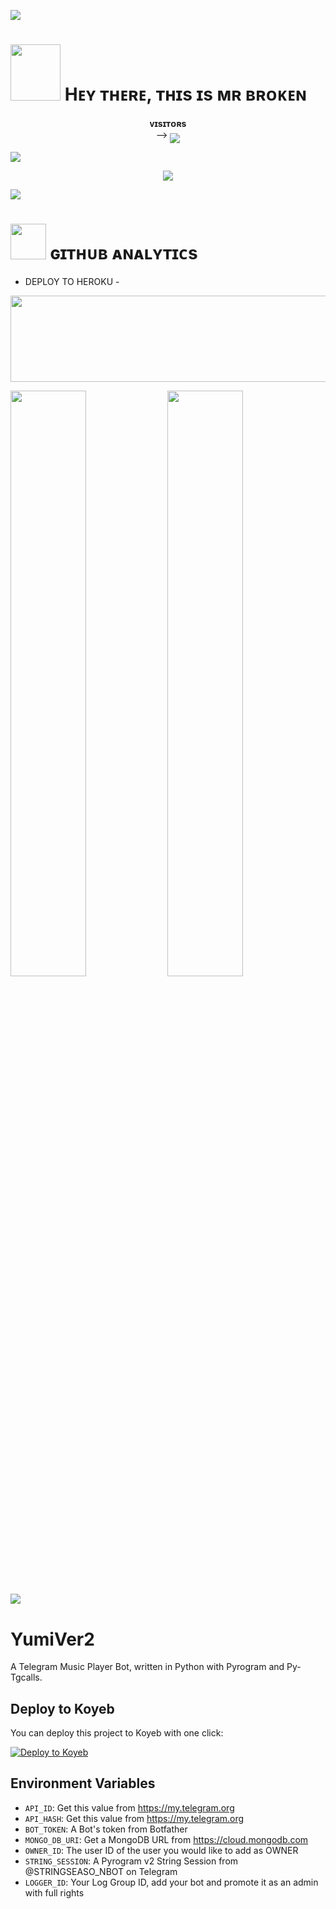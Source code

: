 [<img src="https://github.com/mrxbroken011/Brokenxnetwork/blob/master/resources/hr.gif"/>](https://github.com/mrxbroken011)

<h1> <img src="https://te.legra.ph/file/8e43d1a66ca355ea0b7a5.jpg" height="90px" width="80px"> Hᴇʏ ᴛʜᴇʀᴇ, ᴛʜɪs ɪs ᴍʀ ʙʀᴏᴋᴇɴ </h1>
<p align="center">
    <b>ᴠɪsɪᴛᴏʀs</b><br>
 -->    <img align="middle" src="https://profile-counter.glitch.me/mrxbroken011/count.svg" />
</p>

[<img src="https://github.com/mrxbroken011/brokenxnetwork/blob/master/resources/hr.gif"/>](https://github.com/mrxbroken011)

<p align="center">
<img src="https://telegra.ph/file/ca02344736635ce43087a.jpg">
</p>

[<img src="https://github.com/mrxbroken011/brokenxnetwork/blob/master/resources/hr.gif"/>](https://github.com/mrxbroken011)

<h1> <img src="https://github.com/mrxbroken011/brokenxnetwork/blob/master/resources/analytics.webp" width="57px"> ɢɪᴛʜᴜʙ ᴀɴᴀʟʏᴛɪᴄs </h1>


- DEPLOY TO HEROKU -
<p align="center"><a href="https://dashboard.heroku.com/new?template=https://github.com/mrxbroken011/missyumixai"> <img src="https://img.shields.io/badge/Deploy%20On%20Heroku-green?style=for-the-badge&logo=heroku" width="520" height="138.45"/></a></p>


[<img src="https://github-readme-stats.vercel.app/api?username=mrxbroken011&count_private=true&show_icons=true&theme=chartreuse-dark&custom_title=What%27s+the+craic?&include_all_commits=true&hide_border=true&bg_color=000000" width="49%">](https://github.com/mrxbroken011)  [<img src="https://github-readme-streak-stats.herokuapp.com/?user=mrxbroken011&theme=chartreuse-dark&hide_border=True&bg_color=000000" width="49%">](https://github.com/mrxbroken011)

[<img src="https://github.com/mrxbroken011/brokenxnetwork/blob/master/resources/hr.gif"/>](https://github.com/mrxbroken011)


# YumiVer2

A Telegram Music Player Bot, written in Python with Pyrogram and Py-Tgcalls.



## Deploy to Koyeb

You can deploy this project to Koyeb with one click:

[![Deploy to Koyeb](https://www.koyeb.com/deploy/button.svg)](https://app.koyeb.com/deploy?repository=github.com/mrxbroken011/YumiVer2)

## Environment Variables

- `API_ID`: Get this value from https://my.telegram.org
- `API_HASH`: Get this value from https://my.telegram.org
- `BOT_TOKEN`: A Bot's token from Botfather
- `MONGO_DB_URI`: Get a MongoDB URL from https://cloud.mongodb.com
- `OWNER_ID`: The user ID of the user you would like to add as OWNER
- `STRING_SESSION`: A Pyrogram v2 String Session from @STRINGSEASO_NBOT on Telegram
- `LOGGER_ID`: Your Log Group ID, add your bot and promote it as an admin with full rights
